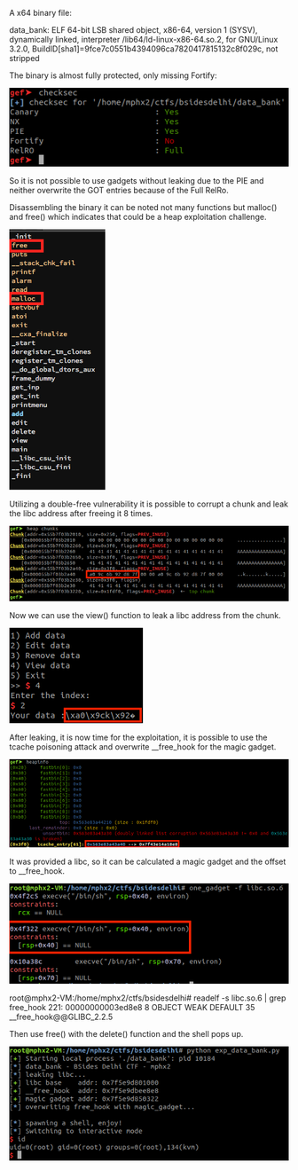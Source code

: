 A x64 binary file:

data_bank: ELF 64-bit LSB shared object, x86-64, version 1 (SYSV), dynamically linked, interpreter /lib64/ld-linux-x86-64.so.2, for GNU/Linux 3.2.0, BuildID[sha1]=9fce7c0551b4394096ca7820417815132c8f029c, not stripped

The binary is almost fully protected, only missing Fortify:

![checksec](databank_1.png)

So it is not possible to use gadgets without leaking due to the PIE and neither overwrite the GOT entries because of the Full RelRo.

Disassembling the binary it can be noted not many functions but malloc() and free() which indicates that could be a heap exploitation challenge.

![functions](databank_3.png)

Utilizing a double-free vulnerability it is possible to corrupt a chunk and leak the libc address after freeing it 8 times.

![freeing](databank_5.png)

Now we can use the view() function to leak a libc address from the chunk.

![leaking](databank_6.png)

After leaking, it is now time for the exploitation, it is possible to use the tcache poisoning attack and overwrite __free_hook for the magic gadget.

![tcache](databank_8.png)

It was provided a libc, so it can be calculated a magic gadget and the offset to __free_hook.

![magic_gadget](databank_7.png)

root@mphx2-VM:/home/mphx2/ctfs/bsidesdelhi# readelf -s libc.so.6 | grep free_hook
   221: 00000000003ed8e8     8 OBJECT  WEAK   DEFAULT   35 __free_hook@@GLIBC_2.2.5

Then use free() with the delete() function and the shell pops up.

![shell](databank_9.png)


